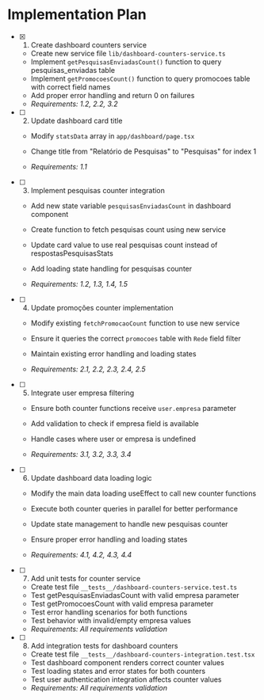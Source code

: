 # Implementation Plan

- [x] 1. Create dashboard counters service


  - Create new service file `lib/dashboard-counters-service.ts`
  - Implement `getPesquisasEnviadasCount()` function to query pesquisas_enviadas table
  - Implement `getPromocoesCount()` function to query promocoes table with correct field names
  - Add proper error handling and return 0 on failures
  - _Requirements: 1.2, 2.2, 3.2_









- [ ] 2. Update dashboard card title
  - Modify `statsData` array in `app/dashboard/page.tsx`



  - Change title from "Relatório de Pesquisas" to "Pesquisas" for index 1

  - _Requirements: 1.1_


- [ ] 3. Implement pesquisas counter integration
  - Add new state variable `pesquisasEnviadasCount` in dashboard component





  - Create function to fetch pesquisas count using new service
  - Update card value to use real pesquisas count instead of respostasPesquisasStats
  - Add loading state handling for pesquisas counter
  - _Requirements: 1.2, 1.3, 1.4, 1.5_




- [ ] 4. Update promoções counter implementation
  - Modify existing `fetchPromocaoCount` function to use new service
  - Ensure it queries the correct `promocoes` table with `Rede` field filter


  - Maintain existing error handling and loading states
  - _Requirements: 2.1, 2.2, 2.3, 2.4, 2.5_

- [ ] 5. Integrate user empresa filtering
  - Ensure both counter functions receive `user.empresa` parameter


  - Add validation to check if empresa field is available
  - Handle cases where user or empresa is undefined
  - _Requirements: 3.1, 3.2, 3.3, 3.4_

- [ ] 6. Update dashboard data loading logic
  - Modify the main data loading useEffect to call new counter functions



  - Execute both counter queries in parallel for better performance
  - Update state management to handle new pesquisas counter
  - Ensure proper error handling and loading states
  - _Requirements: 4.1, 4.2, 4.3, 4.4_

- [ ] 7. Add unit tests for counter service
  - Create test file `__tests__/dashboard-counters-service.test.ts`
  - Test getPesquisasEnviadasCount with valid empresa parameter
  - Test getPromocoesCount with valid empresa parameter
  - Test error handling scenarios for both functions
  - Test behavior with invalid/empty empresa values
  - _Requirements: All requirements validation_

- [ ] 8. Add integration tests for dashboard counters
  - Create test file `__tests__/dashboard-counters-integration.test.tsx`
  - Test dashboard component renders correct counter values
  - Test loading states and error states for both counters
  - Test user authentication integration affects counter values
  - _Requirements: All requirements validation_
